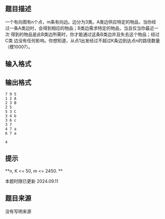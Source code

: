 

## 题目描述
一个有向图有n个点，m条有向边。边分为3类。A类边供应特定的物品，当你经
过一条A类边时，会得到相应的物品；B类边需求特定的物品，当且仅当你最近一次
得到的物品是此B类边所需时，你才能通过这条B类边并且失去这个物品；经过C类
边没有任何影响。你想知道，从点1出发经过不超过K条边到达点n的路径数量（模10007）。 
 
## 输入格式
## 输出格式

```input1
7 9 5 
1 2 A 
2 3 B 
2 5 
5 3 C 
3 4 b 
3 6 c 
3 7 
4 7 a 
6 7 a 

```
```output1
4
```

## 提示
**n, K <= 50, m <= 2450. ** 

本题时限已更新 2024.09.11
## 题目来源
没有写明来源


